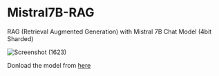 # Mistral7B-RAG
RAG (Retrieval Augmented Generation) with Mistral 7B Chat Model (4bit Sharded)

![Screenshot (1623)](https://github.com/AtharvaTaras/Mistral7B-RAG/assets/78966432/b99cd6ee-7ffd-46ce-be0c-5958fe0aceab)

Donload the model from [here](https://huggingface.co/TheBloke/Mistral-7B-Instruct-v0.1-GGUF/resolve/main/mistral-7b-instruct-v0.1.Q4_K_M.gguf)
